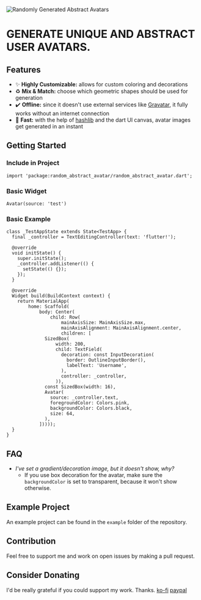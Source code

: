 ![Randomly Generated Abstract Avatars](https://i.imgur.com/qegZGci.png)
# GENERATE UNIQUE AND ABSTRACT USER AVATARS.

## Features
* ✨ **Highly Customizable:** allows for custom coloring and decorations
* ♻️ **Mix & Match:** choose which geometric shapes should be used for generation
* ✔️ **Offline:** since it doesn't use external services like [Gravatar](https://gravatar.com/), it fully works without an internet connection
* 🚀 **Fast:** with the help of [hashlib](https://pub.dev/packages/hashlib) and the dart UI canvas, avatar images get generated in an instant

## Getting Started
### Include in Project
```
import 'package:random_abstract_avatar/random_abstract_avatar.dart';
```

### Basic Widget
```
Avatar(source: 'test')
```

### Basic Example
```
class _TestAppState extends State<TestApp> {
  final _controller = TextEditingController(text: 'flutter!');

  @override
  void initState() {
    super.initState();
    _controller.addListener(() {
      setState(() {});
    });
  }

  @override
  Widget build(BuildContext context) {
    return MaterialApp(
        home: Scaffold(
            body: Center(
                child: Row(
                    mainAxisSize: MainAxisSize.max,
                    mainAxisAlignment: MainAxisAlignment.center,
                    children: [
              SizedBox(
                  width: 200,
                  child: TextField(
                    decoration: const InputDecoration(
                      border: OutlineInputBorder(),
                      labelText: 'Username',
                    ),
                    controller: _controller,
                  )),
              const SizedBox(width: 16),
              Avatar(
                source: _controller.text,
                foregroundColor: Colors.pink,
                backgroundColor: Colors.black,
                size: 64,
              ),
            ]))));
  }
}
```

## FAQ
* _I've set a gradient/decoration image, but it doesn't show, why?_
  * If you use box decoration for the avatar, make sure the `backgroundColor` is set to transparent, because it won't show otherwise.

## Example Project
An example project can be found in the `example` folder of the repository.

## Contribution
Feel free to support me and work on open issues by making a pull request.

## Consider Donating
I'd be really grateful if you could support my work. Thanks.
[ko-fi](https://ko-fi.com/milchkonsument)
[paypal](https://www.paypal.com/paypalme/Milchbub)
